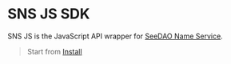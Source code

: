 # SNS JS SDK

SNS JS is the JavaScript API wrapper for [SeeDAO Name Service](https://github.com/Taoist-Labs/sns).

> Start from [Install](1-install.md)
